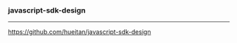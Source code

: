 ### javascript-sdk-design
---
https://github.com/hueitan/javascript-sdk-design

```
```

```
```

```
```

